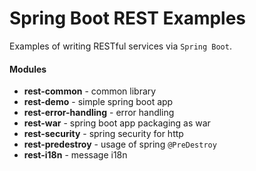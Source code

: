 # Spring Boot REST Examples

Examples of writing RESTful services via `Spring Boot`.

#### Modules
- **rest-common** - common library
- **rest-demo** - simple spring boot app
- **rest-error-handling** - error handling
- **rest-war** - spring boot app packaging as war
- **rest-security** - spring security for http
- **rest-predestroy** - usage of spring `@PreDestroy`
- **rest-i18n** - message i18n
